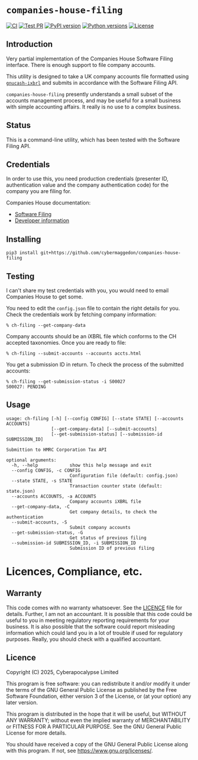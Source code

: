 
# `companies-house-filing`

[![CI](https://github.com/cybermaggedon/companies-house-filing/workflows/Continuous%20Integration/badge.svg)](https://github.com/cybermaggedon/companies-house-filing/actions/workflows/ci.yaml)
[![Test PR](https://github.com/cybermaggedon/companies-house-filing/workflows/Test%20pull%20request/badge.svg)](https://github.com/cybermaggedon/companies-house-filing/actions/workflows/pull-request.yaml)
[![PyPI version](https://badge.fury.io/py/companies-house-filing.svg)](https://badge.fury.io/py/companies-house-filing)
[![Python versions](https://img.shields.io/pypi/pyversions/companies-house-filing.svg)](https://pypi.org/project/companies-house-filing/)
[![License](https://img.shields.io/github/license/cybermaggedon/companies-house-filing.svg)](https://github.com/cybermaggedon/companies-house-filing/blob/master/LICENSE)

## Introduction

Very partial implementation of the Companies House Software Filing interface.
There is enough support to file company accounts.

This utility is designed to take a UK company accounts file formatted using
[`gnucash-ixbrl`](https://github.com/cybermaggedon/gnucash-ixbrl) and
submits in accordance with the Software Filing API.

`companies-house-filing` presently understands a small subset of the accounts
management process, and may be useful for a small business with simple
accounting affairs. It really is no use to a complex business.

## Status

This is a command-line utility, which has been tested with the
Software Filing API.

## Credentials

In order to use this, you need production credentials (presenter ID,
authentication value and the company authentication code) for the company
you are filing for.

Companies House documentation:
- [Software Filing](https://www.gov.uk/government/organisations/companies-house/about-our-services#software-filing)
- [Developer information](http://xmlgw.companieshouse.gov.uk/SchemaStatus)

## Installing

```
pip3 install git+https://github.com/cybermaggedon/companies-house-filing
```

## Testing

I can't share my test credentials with you, you would need to email
Companies House to get some.

You need to edit the `config.json` file to contain the right details for
you.  Check the credentials work by fetching company information:

```
% ch-filing --get-company-data
```

Company accounts should be an iXBRL file which conforms to the CH
accepted taxonomies.  Once you are ready to file:

```
% ch-filing --submit-accounts --accounts accts.html
```

You get a submission ID in return.  To check the process of the submitted
accounts:
```
% ch-filing --get-submission-status -i S00027
S00027: PENDING
```

## Usage

```
usage: ch-filing [-h] [--config CONFIG] [--state STATE] [--accounts ACCOUNTS]
                 [--get-company-data] [--submit-accounts]
                 [--get-submission-status] [--submission-id SUBMISSION_ID]

Submittion to HMRC Corporation Tax API

optional arguments:
  -h, --help            show this help message and exit
  --config CONFIG, -c CONFIG
                        Configuration file (default: config.json)
  --state STATE, -s STATE
                        Transaction counter state (default: state.json)
  --accounts ACCOUNTS, -a ACCOUNTS
                        Company accounts iXBRL file
  --get-company-data, -C
                        Get company details, to check the authentication
  --submit-accounts, -S
                        Submit company accounts
  --get-submission-status, -G
                        Get status of previous filing
  --submission-id SUBMISSION_ID, -i SUBMISSION_ID
                        Submission ID of previous filing
```

# Licences, Compliance, etc.

## Warranty

This code comes with no warranty whatsoever.  See the [LICENCE](LICENSE) file
for details.  Further, I am not an accountant.  It is possible that this code
could be useful to you in meeting regulatory reporting requirements for your
business.  It is also possible that the software could report misleading
information which could land you in a lot of trouble if used for regulatory
purposes.  Really, you should check with a qualified accountant.

## Licence

Copyright (C) 2025, Cyberapocalypse Limited

This program is free software: you can redistribute it and/or modify
it under the terms of the GNU General Public License as published by
the Free Software Foundation, either version 3 of the License, or
(at your option) any later version.

This program is distributed in the hope that it will be useful,
but WITHOUT ANY WARRANTY; without even the implied warranty of
MERCHANTABILITY or FITNESS FOR A PARTICULAR PURPOSE.  See the
GNU General Public License for more details.

You should have received a copy of the GNU General Public License
along with this program.  If not, see <https://www.gnu.org/licenses/>.

